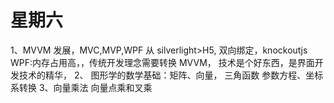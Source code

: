 # 星期六

1、MVVM 发展，MVC,MVP,WPF 从 silverlight>H5, 双向绑定，knockoutjs
WPF:内存占用高，，传统开发理念需要转换 MVVM， 技术是个好东西，是界面开发技术的精华，
2、 图形学的数学基础：矩阵、向量， 三角函数 参数方程、坐标系转换
3、向量乘法 向量点乘和叉乘
